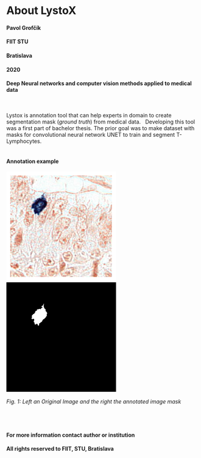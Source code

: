 # About LystoX


#### Pavol Grofčík
#### FIIT STU
#### Bratislava
#### 2020
#### Deep Neural networks and computer vision methods applied to medical data
&nbsp;
&nbsp;
&nbsp;
  
  
Lystox is annotation tool that can help experts in domain to create 
segmentation mask (*ground truth*) from medical data.
&nbsp;
Developing this tool was a first part of bachelor thesis.
The prior goal was to make dataset with masks for convolutional
neural network UNET to train and segment T-Lymphocytes.  
&nbsp;
&nbsp;
#### Annotation example
![img](https://github.com/PavolGrofcik/LystoX/blob/master/figures/train_img_19351.png) 
![img](https://github.com/PavolGrofcik/LystoX/blob/master/figures/train_img_19351_mask.png)  
    
    
        
*Fig. 1: Left an Original Image and the right the annotated image mask*    
&nbsp;  
&nbsp;  
&nbsp;  
#### For more information contact author or institution
#### All rights reserved to FIIT, STU, Bratislava  
